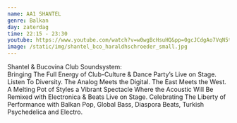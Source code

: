 ```yaml
---
name: AA1 SHANTEL
genre: Balkan
day: zaterdag
time: 22:15 - 23:30
youtube: https://www.youtube.com/watch?v=w0wgBcHsuHQ&pp=0gcJCdgAo7VqN5tD
image: /static/img/shantel_bco_haraldhschroeder_small.jpg
---
```

Shantel & Bucovina Club Soundsystem:\
Bringing The Full Energy of Club-Culture & Dance Party’s Live on Stage. Listen To 
Diversity. The Analog Meets the Digital. The East Meets the West. A Melting Pot of
Styles a Vibrant Spectacle Where the Acoustic Will Be Remixed with Electronica &
Beats Live on Stage. Celebrating The Liberty of Performance with Balkan Pop,
Global Bass, Diaspora Beats, Turkish Psychedelica and Electro.